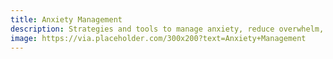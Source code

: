 ```yaml
---
title: Anxiety Management
description: Strategies and tools to manage anxiety, reduce overwhelm, and build emotional resilience.
image: https://via.placeholder.com/300x200?text=Anxiety+Management
---
```

